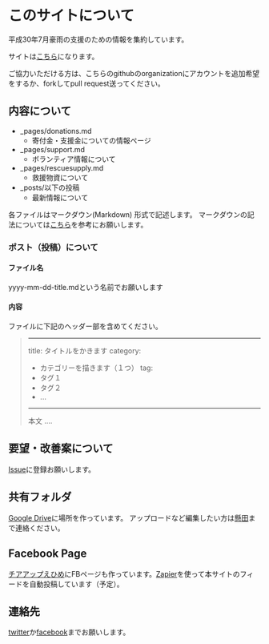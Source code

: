 # このサイトについて

平成30年7月豪雨の支援のための情報を集約しています。

サイトは[こちら](https://cheerup-ehime.github.io)になります。

ご協力いただける方は、こちらのgithubのorganizationにアカウントを追加希望をするか、forkしてpull request送ってください。

## 内容について

- _pages/donations.md
    - 寄付金・支援金についての情報ページ
- _pages/support.md
    - ボランティア情報について
- _pages/rescuesupply.md
    - 救援物資について
- _posts/以下の投稿
    - 最新情報について

各ファイルはマークダウン(Markdown) 形式で記述します。
マークダウンの記法については[こちら](https://qiita.com/kamorits/items/6f342da395ad57468ae3)を参考にお願いします。

### ポスト（投稿）について
#### ファイル名

yyyy-mm-dd-title.mdという名前でお願いします

#### 内容
ファイルに下記のヘッダー部を含めてください。

> ---
> title: タイトルをかきます
> category:
>   - カテゴリーを描きます（１つ）
> tag:
>   - タグ１
>   - タグ２
>   - ...
> ---
> 本文
> ....

## 要望・改善案について

[Issue](https://github.com/cheerup-ehime/cheerup-ehime.github.io/issues)に登録お願いします。

## 共有フォルダ

[Google Drive](https://drive.google.com/drive/folders/19aEZBewHWVj8icLh-EzzqdFgYBTIAkcc?usp=sharing)に場所を作っています。
アップロードなど編集したい方は[懸田](https://facebook.com/takeshi.kakeda)まで連絡ください。

## Facebook Page
[チアアップえひめ](https://www.facebook.com/%E3%83%81%E3%82%A2%E3%82%A2%E3%83%83%E3%83%97%E3%81%88%E3%81%B2%E3%82%81%E6%84%9B%E5%AA%9B%E3%81%AE%E5%BE%A9%E8%88%88%E6%94%AF%E6%8F%B4%E6%83%85%E5%A0%B1%E3%82%B5%E3%82%A4%E3%83%88-237899887021906/?modal=admin_todo_tour)にFBページも作っています。[Zapier](https://zapier.com/app/editor/39884433/overview)を使って本サイトのフィードを自動投稿しています（予定）。

## 連絡先

[twitter](https://twitter.com/kkd)か[facebook](https://facebook.com/takeshi.kakeda)までお願いします。
